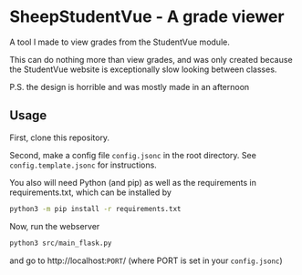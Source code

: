 # SheepStudentVue - A grade viewer

A tool I made to view grades from the StudentVue module.

This can do nothing more than view grades, and was only created because the
StudentVue website is exceptionally slow looking between classes.

P.S. the design is horrible and was mostly made in an afternoon

## Usage

First, clone this repository.

Second, make a config file `config.jsonc` in the root directory. See `config.template.jsonc` for instructions.

You also will need Python (and pip) as well as the requirements in
requirements.txt, which can be installed by

```sh
python3 -m pip install -r requirements.txt
```

Now, run the webserver

```sh
python3 src/main_flask.py
```

and go to http://localhost:`PORT`/ (where PORT is set in your `config.jsonc`)
